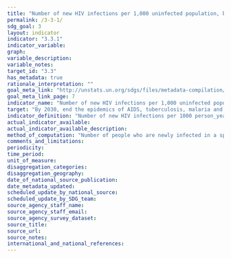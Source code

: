 ```yaml
---
title: "Number of new HIV infections per 1,000 uninfected population, by sex, age and key populations"
permalink: /3-3-1/
sdg_goal: 3
layout: indicator
indicator: "3.3.1"
indicator_variable: 
graph: 
variable_description: 
variable_notes: 
target_id: "3.3"
has_metadata: true
rationale_interpretation: ""
goal_meta_link: "http://unstats.un.org/sdgs/files/metadata-compilation/Metadata-Goal-3.pdf"
goal_meta_link_page: 7
indicator_name: "Number of new HIV infections per 1,000 uninfected population, by sex, age and key populations"
target: "By 2030, end the epidemics of AIDS, tuberculosis, malaria and neglected tropical diseases and combat hepatitis, water-borne diseases and other communicable diseases."
indicator_definition: "Number of new HIV infections per 1000 person_years among the uninfected population. The incidence rate is the number of new cases per population at risk in a given time period."
actual_indicator_available: 
actual_indicator_available_description: 
method_of_computation: "Number of people who are newly infected in a specific time period x 1000 / Total uninfected person_years of exposure Method of measurement Longitudinal data on individuals are the best source of data but are rarely available for large populations. Special diagnostic tests in surveys or from health facilities can be used to obtain data on HIV incidence. HIV incidence can also be modelled using the Spectrum software. Method of estimation Modelling is currently used to estimate new infections and incidence. Prevalence data inform these models."
comments_and_limitations: 
periodicity: 
time_period: 
unit_of_measure: 
disaggregation_categories: 
disaggregation_geography: 
date_of_national_source_publication: 
date_metadata_updated: 
scheduled_update_by_national_source: 
scheduled_update_by_SDG_team: 
source_agency_staff_name: 
source_agency_staff_email: 
source_agency_survey_dataset: 
source_title: 
source_url: 
source_notes: 
international_and_national_references: 
---
```



